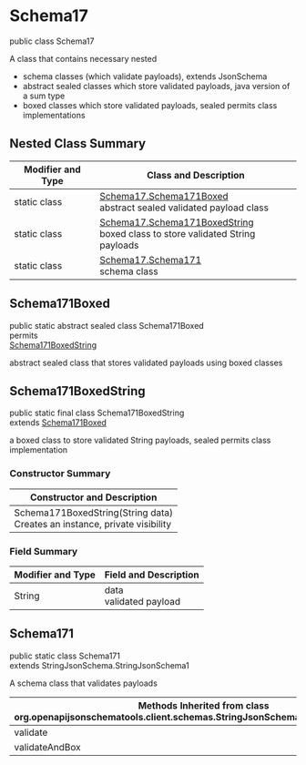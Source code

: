 # Schema17
public class Schema17

A class that contains necessary nested
- schema classes (which validate payloads), extends JsonSchema
- abstract sealed classes which store validated payloads, java version of a sum type
- boxed classes which store validated payloads, sealed permits class implementations

## Nested Class Summary
| Modifier and Type | Class and Description |
| ----------------- | ---------------------- |
| static class | [Schema17.Schema171Boxed](#schema171boxed)<br> abstract sealed validated payload class |
| static class | [Schema17.Schema171BoxedString](#schema171boxedstring)<br> boxed class to store validated String payloads |
| static class | [Schema17.Schema171](#schema171)<br> schema class |

## Schema171Boxed
public static abstract sealed class Schema171Boxed<br>
permits<br>
[Schema171BoxedString](#schema171boxedstring)

abstract sealed class that stores validated payloads using boxed classes

## Schema171BoxedString
public static final class Schema171BoxedString<br>
extends [Schema171Boxed](#schema171boxed)

a boxed class to store validated String payloads, sealed permits class implementation

### Constructor Summary
| Constructor and Description |
| --------------------------- |
| Schema171BoxedString(String data)<br>Creates an instance, private visibility |

### Field Summary
| Modifier and Type | Field and Description |
| ----------------- | ---------------------- |
| String | data<br>validated payload |

## Schema171
public static class Schema171<br>
extends StringJsonSchema.StringJsonSchema1

A schema class that validates payloads

| Methods Inherited from class org.openapijsonschematools.client.schemas.StringJsonSchema.StringJsonSchema1 |
| ------------------------------------------------------------------ |
| validate                                                           |
| validateAndBox                                                     |
